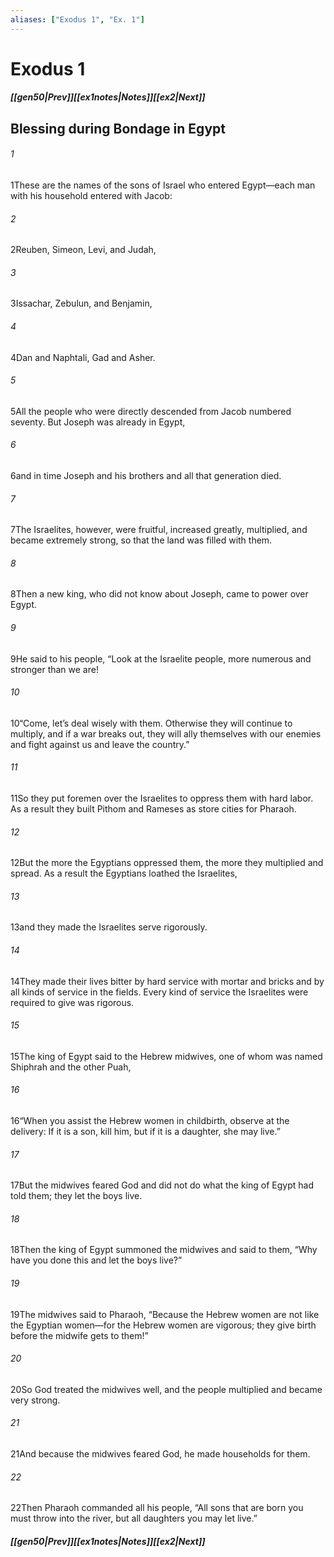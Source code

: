 ```yaml
---
aliases: ["Exodus 1", "Ex. 1"]
---
```

# Exodus 1
##### <span class=arrow-left></span>[[gen50|Prev]]<span class=navigation-separator></span>[[ex1notes|Notes]]<span class=navigation-separator></span>[[ex2|Next]]<span class=arrow-right></span>
## Blessing during Bondage in Egypt
###### 1
<span class=verse-first>1</span>These are the names of the sons of Israel who entered Egypt—each man with his household entered with Jacob:
###### 2
<span class=verse-body>2</span>Reuben, Simeon, Levi, and Judah,
###### 3
<span class=verse-body>3</span>Issachar, Zebulun, and Benjamin,
###### 4
<span class=verse-body>4</span>Dan and Naphtali, Gad and Asher.
###### 5
<span class=verse-body>5</span>All the people who were directly descended from Jacob numbered seventy. But Joseph was already in Egypt,
###### 6
<span class=verse-body>6</span>and in time Joseph and his brothers and all that generation died.
###### 7
<span class=verse-body>7</span>The Israelites, however, were fruitful, increased greatly, multiplied, and became extremely strong, so that the land was filled with them.
<div class=paragraph-break></div>

###### 8
<span class=verse-first>8</span>Then a new king, who did not know about Joseph, came to power over Egypt.
###### 9
<span class=verse-body>9</span>He said to his people, “Look at the Israelite people, more numerous and stronger than we are!
###### 10
<span class=verse-body>10</span>“Come, let’s deal wisely with them. Otherwise they will continue to multiply, and if a war breaks out, they will ally themselves with our enemies and fight against us and leave the country.”
###### 11
<span class=verse-body>11</span>So they put foremen over the Israelites to oppress them with hard labor. As a result they built Pithom and Rameses as store cities for Pharaoh.
###### 12
<span class=verse-body>12</span>But the more the Egyptians oppressed them, the more they multiplied and spread. As a result the Egyptians loathed the Israelites,
###### 13
<span class=verse-body>13</span>and they made the Israelites serve rigorously.
###### 14
<span class=verse-body>14</span>They made their lives bitter by hard service with mortar and bricks and by all kinds of service in the fields. Every kind of service the Israelites were required to give was rigorous.
<div class=paragraph-break></div>

###### 15
<span class=verse-first>15</span>The king of Egypt said to the Hebrew midwives, one of whom was named Shiphrah and the other Puah,
###### 16
<span class=verse-body>16</span>“When you assist the Hebrew women in childbirth, observe at the delivery: If it is a son, kill him, but if it is a daughter, she may live.”
###### 17
<span class=verse-body>17</span>But the midwives feared God and did not do what the king of Egypt had told them; they let the boys live.
###### 18
<span class=verse-body>18</span>Then the king of Egypt summoned the midwives and said to them, “Why have you done this and let the boys live?”
###### 19
<span class=verse-body>19</span>The midwives said to Pharaoh, “Because the Hebrew women are not like the Egyptian women—for the Hebrew women are vigorous; they give birth before the midwife gets to them!”
###### 20
<span class=verse-body>20</span>So God treated the midwives well, and the people multiplied and became very strong.
###### 21
<span class=verse-body>21</span>And because the midwives feared God, he made households for them.
###### 22
<span class=verse-body>22</span>Then Pharaoh commanded all his people, “All sons that are born you must throw into the river, but all daughters you may let live.”
##### <span class=arrow-left></span>[[gen50|Prev]]<span class=navigation-separator></span>[[ex1notes|Notes]]<span class=navigation-separator></span>[[ex2|Next]]<span class=arrow-right></span>